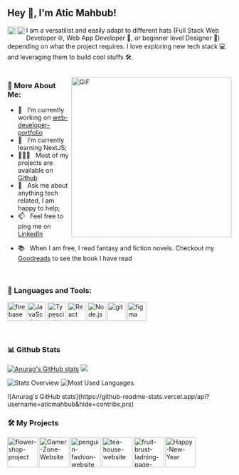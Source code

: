 ## Hey 👋, I'm Atic Mahbub!
<a href='https://www.linkedin.com/in/aticmahbub/'><img align='left' alt="linkedin" src="https://raw.githubusercontent.com/rahul-jha98/rahul-jha98/561d474902b59c7429ec22bb73e225696c27b202/assets/linkedin.svg" height='18px'/></a>
<a href='https://twitter.com/atic_mahbub/'><img align='left' alt="twitter" src="https://raw.githubusercontent.com/rahul-jha98/rahul-jha98/561d474902b59c7429ec22bb73e225696c27b202/assets/twitter.svg" height='18px'/></a>
<!-- <a href='https://www.kaggle.com/rahuljha98/'><img alt="kaggle" src="https://raw.githubusercontent.com/rahul-jha98/rahul-jha98/561d474902b59c7429ec22bb73e225696c27b202/assets/kaggle.svg" height='18px'/></a> -->


I am a versatilist and easily adapt to different hats (Full Stack Web Developer 🌐, Web App Developer 📱, or beginner level Designer 🎨) depending on what the project requires. I love exploring new tech stack 💻 and leveraging them to build cool stuffs 🛠️. 
<br/>
<br/>

<img align="right" alt="GIF" src="https://raw.githubusercontent.com/rahul-jha98/rahul-jha98/main/techstack.gif" width="360px"/>
  
### 🧐 More About Me:

- 🔭 &nbsp; I’m currently working on [web-developer-portfolio](https://github.com/aticmahbub/web-developer-portfolio)
- 🌱 &nbsp; I’m currently learning NextJS; 
- 👨🏻‍💻 &nbsp; Most of my projects are available on [Github](https://github.com/aticmahbub?tab=repositories)
- 💬 &nbsp; Ask me about anything tech related, I am happy to help;
- 📫 &nbsp; Feel free to ping me on [LinkedIn](https://www.linkedin.com/in/aticmahbub/)
<!-- - 📝 &nbsp; Checkout my [resume](https://drive.google.com/file/d/1ZpR5pVBTnl_Qybq7GE3MGy1SB1JehVSE/view?usp=sharing) -->
- 📚 &nbsp; When I am free, I read fantasy and fiction novels. Checkout my [Goodreads](https://www.goodreads.com/rahul-jha98) to see the book I have read

<br>

### 🔨 Languages and Tools:
<a href="https://firebase.google.com/" target="_blank"> <img align="left" src="https://raw.githubusercontent.com/rahul-jha98/github_readme_icons/main/language_and_tools/square/firebase/firebase.svg" alt="firebase" height ="42px"/> </a>
<a href="https://developer.mozilla.org/en-US/docs/Web/JavaScript" target="_blank"> <img align="left" alt="JavaScript" height ="42px"  src="https://raw.githubusercontent.com/rahul-jha98/github_readme_icons/main/language_and_tools/square/javascript/javascript.svg"> </a>
<a href="https://www.typescriptlang.org/" target="_blank"><img align="left" alt="Typescirpt" height ="42px" src="https://raw.githubusercontent.com/rahul-jha98/github_readme_icons/main/language_and_tools/square/typescript/typescript.svg"></a>
<a href="https://reactjs.org/" target="_blank"> <img align="left" alt="React" height ="42px" src="https://raw.githubusercontent.com/rahul-jha98/github_readme_icons/main/language_and_tools/square/react/react.svg"></a>
<a href="https://nodejs.org" target="_blank"><img align="left" alt="Node.js" height ="42px" src="https://raw.githubusercontent.com/rahul-jha98/github_readme_icons/main/language_and_tools/square/node/node.svg"></a>
<a href="https://git-scm.com/" target="_blank"> <img src="https://raw.githubusercontent.com/rahul-jha98/github_readme_icons/main/language_and_tools/square/git-scm/git-scm.svg" align="left" alt="git" height='42px'/> </a>
<a href="https://www.figma.com/" target="_blank"> <img src="https://raw.githubusercontent.com/rahul-jha98/github_readme_icons/main/language_and_tools/square/figma/figma.svg" alt="figma" height='42px'/> </a>

<br>


### 📊 Github Stats
[![Anurag's GitHub stats](https://github-readme-stats.vercel.app/api?username=aticmahbub)](https://github.com/aticmahbub/github-readme-stats)
![](https://raw.githubusercontent.com/aticmahbub/github-stats/master/generated/overview.svg#gh-light-mode-only)

![Stats Overview](https://raw.githubusercontent.com/aticmahbub/github-stats-transparent/output/generated/overview.svg)
![Most Used Languages](https://raw.githubusercontent.com/aticmahbub/github-stats-transparent/output/generated/languages.svg)

</a>
![Anurag's GitHub stats](https://github-readme-stats.vercel.app/api?username=aticmahbub&hide=contribs,prs)
<br>

### 🛠️ My Projects
<a href="https://github.com/aticmahbub/flower-shop-project" target="_blank"> <img alt="flower-shop-project" src="./projects/artistify.svg" height="68" align="left"> </a>
<a href="https://github.com/aticmahbub/B8A2-Gamer-Zone-Website" target="_blank"> <img alt="Gamer-Zone-Website" src="./projects/sheetsdatabase.svg"  height="68" align="left"> </a>
<a href="https://github.com/aticmahbub/penguin-fashion-website" target="_blank"> <img alt="penguin-fashion-website" src="./projects/readmeicons.svg" height="68" align="left"> </a>
<a href="https://github.com/aticmahbub/tea-house-website" target="_blank"> <img alt="tea-house-website" src="./projects/passwordkeeper.svg" height="68" align="left"> </a>
<a href="https://github.com/aticmahbub/fruit-brust-ladning-page-website" target="_blank"> <img alt="fruit-brust-ladning-page-website" src="./projects/oxytracker.svg" height="68" align="left"> </a>
<a href="https://github.com/aticmahbub/Happy-New-Year" target="_blank"> <img alt="Happy-New-Year" src="./projects/wavelength.svg" height="68" align="left"> </a>
